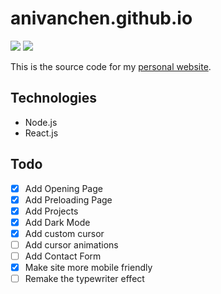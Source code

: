 # anivanchen.github.io

![](https://img.shields.io/github/v/release/anivanchen/anivanchen.github.io?style=for-the-badge)
![](https://img.shields.io/github/license/anivanchen/anivanchen.github.io?style=for-the-badge)


This is the source code for my [personal website](https://anivanchen.github.io). 

## Technologies

- Node.js
- React.js

## Todo
- [x] Add Opening Page
- [x] Add Preloading Page
- [x] Add Projects
- [x] Add Dark Mode
- [x] Add custom cursor
- [ ] Add cursor animations
- [ ] Add Contact Form
- [x] Make site more mobile friendly
- [ ] Remake the typewriter effect
